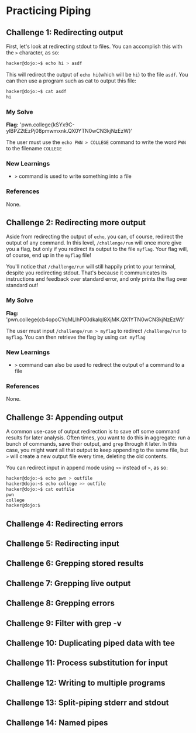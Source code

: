 # Practicing Piping 

## Challenge 1: Redirecting output  
First, let's look at redirecting stdout to files. You can accomplish this with the ```>``` character, as so:
```bash
hacker@dojo:~$ echo hi > asdf
```

This will redirect the output of ```echo hi```(which will be ```hi```) to the file ```asdf```. You can then use a program such as cat to output this file:
```bash
hacker@dojo:~$ cat asdf
hi
```

### My Solve 
**Flag:** 'pwn.college{kSYx9C-ylBPZ2tEzPj08pmwmxnk.QX0YTN0wCN3kjNzEzW}'

The user must use the ```echo PWN > COLLEGE``` command to write the word ```PWN``` to the filename ```COLLEGE```

### New Learnings 
- ```>``` command is used to write something into a file  

### References 
None.

## Challenge 2: Redirecting more output 
Aside from redirecting the output of ```echo```, you can, of course, redirect the output of any command. In this level, ```/challenge/run``` will once more give you a flag, but only if you redirect its output to the file ```myflag```. Your flag will, of course, end up in the ```myflag``` file!

You'll notice that ```/challenge/run``` will still happily print to your terminal, despite you redirecting stdout. That's because it communicates its instructions and feedback over standard error, and only prints the flag over standard out!

### My Solve 
**Flag:** 'pwn.college{cb4opoCYqMLIhP00dkalql8XjMK.QX1YTN0wCN3kjNzEzW}'

The user must input ```/challenge/run > myflag``` to redirect ```/challenge/run``` to ```myflag```. You can then retrieve the flag by using ```cat myflag```

### New Learnings 
- ```>``` command can also be used to redirect the output of a command to a file   

### References 
None.

## Challenge 3: Appending output 
A common use-case of output redirection is to save off some command results for later analysis. Often times, you want to do this in aggregate: run a bunch of commands, save their output, and ```grep``` through it later. In this case, you might want all that output to keep appending to the same file, but ```>``` will create a new output file every time, deleting the old contents.

You can redirect input in append mode using ```>>``` instead of ```>```, as so:
```bash
hacker@dojo:~$ echo pwn > outfile
hacker@dojo:~$ echo college >> outfile
hacker@dojo:~$ cat outfile
pwn
college
hacker@dojo:$
```

## Challenge 4: Redirecting errors
## Challenge 5: Redirecting input 
## Challenge 6: Grepping stored results 
## Challenge 7: Grepping live output 
## Challenge 8: Grepping errors
## Challenge 9: Filter with grep -v
## Challenge 10: Duplicating piped data with tee
## Challenge 11: Process substitution for input 
## Challenge 12: Writing to multiple programs 
## Challenge 13: Split-piping stderr and stdout 
## Challenge 14: Named pipes 
